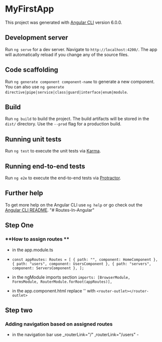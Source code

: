 # MyFirstApp

This project was generated with [Angular CLI](https://github.com/angular/angular-cli) version 6.0.0.

## Development server

Run `ng serve` for a dev server. Navigate to `http://localhost:4200/`. The app will automatically reload if you change any of the source files.

## Code scaffolding

Run `ng generate component component-name` to generate a new component. You can also use `ng generate directive|pipe|service|class|guard|interface|enum|module`.

## Build

Run `ng build` to build the project. The build artifacts will be stored in the `dist/` directory. Use the `--prod` flag for a production build.

## Running unit tests

Run `ng test` to execute the unit tests via [Karma](https://karma-runner.github.io).

## Running end-to-end tests

Run `ng e2e` to execute the end-to-end tests via [Protractor](http://www.protractortest.org/).

## Further help

To get more help on the Angular CLI use `ng help` or go check out the [Angular CLI README](https://github.com/angular/angular-cli/blob/master/README.md).
"# Routes-In-Angular"

## Step One

### **How to assign routes **

- in the app.module.ts
- `const appRoutes: Routes = [ { path: "", component: HomeComponent }, { path: "users", component: UsersComponent }, { path: "servers", component: ServersComponent }, ];`
- in the ngModule imports section `imports: [BrowserModule, FormsModule, RouterModule.forRoot(appRoutes)],`

- in the app.component.html replace '<app-component></app-component>' with `<router-outlet></router-outlet>`

## Step two

### **Adding navigation based on assigned routes**

- in the navigation bar use \_routerLink="/" ,routerLink="/users" -
